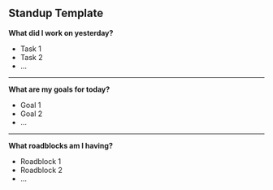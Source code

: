 ## Standup Template

**What did I work on yesterday?**
- Task 1
- Task 2
- ...
***

**What are my goals for today?**
- Goal 1
- Goal 2
- ...

***

**What roadblocks am I having?**
- Roadblock 1
- Roadblock 2
- ...
